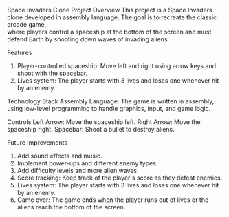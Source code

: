 Space Invaders Clone
Project Overview
  This project is a Space Invaders clone developed in assembly language. 
  The goal is to recreate the classic arcade game,  
  where players control a spaceship at the bottom of the screen and must defend Earth by shooting down waves of invading aliens.

Features
  1. Player-controlled spaceship: Move left and right using arrow keys and shoot with the spacebar.
  2. Lives system: The player starts with 3 lives and loses one whenever hit by an enemy.

Technology Stack
  Assembly Language: The game is written in assembly, using low-level programming to handle graphics, input, and game logic.
  
Controls
  Left Arrow: Move the spaceship left.
  Right Arrow: Move the spaceship right.
  Spacebar: Shoot a bullet to destroy aliens.

Future Improvements
  1. Add sound effects and music.
  2. Implement power-ups and different enemy types.
  3. Add difficulty levels and more alien waves.
  4. Score tracking: Keep track of the player's score as they defeat enemies.
  5. Lives system: The player starts with 3 lives and loses one whenever hit by an enemy.
  6. Game over: The game ends when the player runs out of lives or the aliens reach the bottom of the screen.
